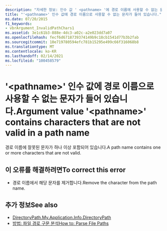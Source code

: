 ```yaml
---
description: "자세한 정보: 인수 값 ' <pathname> '에 경로 이름에 사용할 수 없는 문자가 포함 되어 있습니다."
title: "'<pathname>' 인수 값에 경로 이름으로 사용할 수 없는 문자가 들어 있습니다."
ms.date: 07/20/2015
f1_keywords:
- vbrArgument_InvalidPathChars1
ms.assetid: 3e1c61b3-888e-4dc3-a02c-a2e023dd7a07
ms.openlocfilehash: fecf6d6718739374149b9c18cb1541d77b3b2fab
ms.sourcegitcommit: 10e719780594efc781b15295e499c66f316068b8
ms.translationtype: MT
ms.contentlocale: ko-KR
ms.lasthandoff: 02/14/2021
ms.locfileid: "100458579"
---
```

# <a name="argument-value-pathname-contains-characters-that-are-not-valid-in-a-path-name"></a><span data-ttu-id="5f9f1-103">'\<pathname>' 인수 값에 경로 이름으로 사용할 수 없는 문자가 들어 있습니다.</span><span class="sxs-lookup"><span data-stu-id="5f9f1-103">Argument value '\<pathname>' contains characters that are not valid in a path name</span></span>

<span data-ttu-id="5f9f1-104">경로 이름에 잘못된 문자가 하나 이상 포함되어 있습니다.</span><span class="sxs-lookup"><span data-stu-id="5f9f1-104">A path name contains one or more characters that are not valid.</span></span>  
  
## <a name="to-correct-this-error"></a><span data-ttu-id="5f9f1-105">이 오류를 해결하려면</span><span class="sxs-lookup"><span data-stu-id="5f9f1-105">To correct this error</span></span>  
  
- <span data-ttu-id="5f9f1-106">경로 이름에서 해당 문자를 제거합니다.</span><span class="sxs-lookup"><span data-stu-id="5f9f1-106">Remove the character from the path name.</span></span>  
  
## <a name="see-also"></a><span data-ttu-id="5f9f1-107">추가 정보</span><span class="sxs-lookup"><span data-stu-id="5f9f1-107">See also</span></span>

- [<span data-ttu-id="5f9f1-108">DirectoryPath.</span><span class="sxs-lookup"><span data-stu-id="5f9f1-108">My.Application.Info.DirectoryPath</span></span>](xref:Microsoft.VisualBasic.ApplicationServices.AssemblyInfo.DirectoryPath)
- [<span data-ttu-id="5f9f1-109">방법: 파일 경로 구문 분석</span><span class="sxs-lookup"><span data-stu-id="5f9f1-109">How to: Parse File Paths</span></span>](../developing-apps/programming/drives-directories-files/how-to-parse-file-paths.md)
